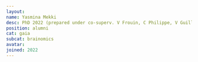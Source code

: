 ```yaml
---
layout:
name: Yasmina Mekki
desc: PhD 2022 (prepared under co-superv. V Frouin, C Philippe, V Guillemot)
position: alumni
cat: gaia
subcat: brainomics
avatar:
joined: 2022
---
```


